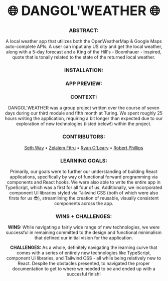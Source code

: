 <div align="center">
  <h1 style="font-size: 3em;">🌐 DANGOL'WEATHER 🌐</h1>
</div>

### <div align="center">ABSTRACT:</div>
[//]: <> (Briefly describe what you built and its features. What problem is the app solving? How does this application solve that problem?)
<div align="center">A local weather app that utilizes both the OpenWeatherMap & Google Maps auto-complete APIs. A user can input any US city and get the local weather, along with a 5-day forecast and a King of the Hill's - Boomhauer - inspired, quote that is tonally related to the state of the returned local weather.</div>

### <div align="center">INSTALLATION:</div>
[//]: <> (What steps does a person have to take to get your app cloned down and running?)

### <div align="center">APP PREVIEW:</div>
[//]: <> (Provide ONE gif or screenshot of your application - choose the "coolest" piece of functionality to show off.)

### <div align="center">CONTEXT:</div>
<div align="center">DANGOL'WEATHER was a group project written over the course of seven days during our third module and fifth month at Turing. We spent roughly 25 hours writing the application, requiring a bit longer than expected due to our exploration of new technologies (listed below!) within the project.</div>

### <div align="center">CONTRIBUTORS:</div>
<div align="center">
  <a href="https://github.com/seth-way">Seth Way</a> • 
  <a href="https://github.com/ZTFitru">Zelalem Fitru</a> • 
  <a href="https://github.com/ROlearyPro">Ryan O'Leary</a> • 
  <a href="https://github.com/robert-phillips33">Robert Phillips</a>
</div>

### <div align="center">LEARNING GOALS:</div>
<div align="center">Primarily, our goals were to further our understanding of building React applications, specifically by way of functional forward programming via components and React hooks. We were also able to write the entire app in TypeScript, which was a first for all four of us. Additionally, we incorporated component UI libraries styled via Tailwind CSS (both of which were also firsts for us 😎), streamlining the creation of reusable, visually consistent components across the app.</div>

### <div align="center">WINS + CHALLENGES:</div>
[//]: <> (What are 2-3 wins you have from this project? What were some challenges you faced - and how did you get over them?)
<div align="center">
  <p><strong>WINS: </strong>While navigating a fairly wide range of new technologies, we were successful in remaining committed to the design and functional minimalism that defined our initial vision for the application.</p>

  <p><strong>CHALLENGES: </strong>As a whole, definitely navigating the learning curve that comes with a series of entirely new technologies like TypeScript, component UI libraries, and Tailwind CSS - all while being relatively new to React. Despite the obstacles presented, to navigated the proper documentation to get to where we needed to be and ended up with a succesful finish!</p>
</div>
